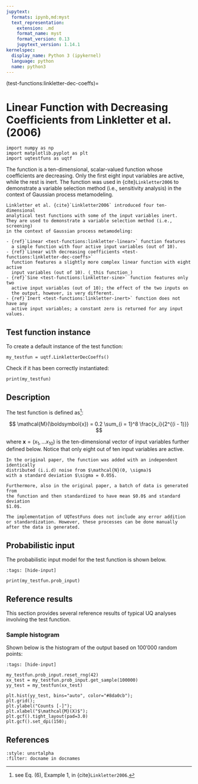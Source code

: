 ```yaml
---
jupytext:
  formats: ipynb,md:myst
  text_representation:
    extension: .md
    format_name: myst
    format_version: 0.13
    jupytext_version: 1.14.1
kernelspec:
  display_name: Python 3 (ipykernel)
  language: python
  name: python3
---
```


(test-functions:linkletter-dec-coeffs)=
# Linear Function with Decreasing Coefficients from Linkletter et al. (2006)

```{code-cell} ipython3
import numpy as np
import matplotlib.pyplot as plt
import uqtestfuns as uqtf
```

The function is a ten-dimensional, scalar-valued function whose
coefficients are decreasing. Only the first eight input variables are active,
while the rest is inert.
The function was used in {cite}`Linkletter2006` to demonstrate a variable
selection method (i.e., sensitivity analysis)
in the context of Gaussian process metamodeling.

```{note}
Linkletter et al. {cite}`Linkletter2006` introduced four ten-dimensional
analytical test functions with some of the input variables inert.
They are used to demonstrate a variable selection method (i.e., screening)
in the context of Gaussian process metamodeling:

- {ref}`Linear <test-functions:linkletter-linear>` function features
  a simple function with four active input variables (out of 10).
- {ref}`Linear with decreasing coefficients <test-functions:linkletter-dec-coeffs>`
  function features a slightly more complex linear function with eight active
  input variables (out of 10). (_this function_)
- {ref}`Sine <test-functions:linkletter-sine>` function features only two
  active input variables (out of 10); the effect of the two inputs on
  the output, however, is very different.
- {ref}`Inert <test-functions:linkletter-inert>` function does not have any
  active input variables; a constant zero is returned for any input values.
```


## Test function instance

To create a default instance of the test function:

```{code-cell} ipython3
my_testfun = uqtf.LinkletterDecCoeffs()
```

Check if it has been correctly instantiated:

```{code-cell} ipython3
print(my_testfun)
```

## Description

The test function is defined as[^location]:

$$
\mathcal{M}(\boldsymbol{x}) = 0.2 \sum_{i = 1}^8 \frac{x_i}{2^{(i - 1)}}
$$

where $\boldsymbol{x} = \left( x_1, \ldots x_{10} \right)$
is the ten-dimensional vector of input variables further defined below.
Notice that only eight out of ten input variables are active.

```{note}
In the original paper, the function was added with an independent identically
distributed (i.i.d) noise from $\mathcal{N}(0, \sigma)$
with a standard deviation $\sigma = 0.05$.

Furthermore, also in the original paper, a batch of data is generated from
the function and then standardized to have mean $0.0$ and standard deviation
$1.0$.

The implementation of UQTestFuns does not include any error addition
or standardization. However, these processes can be done manually
after the data is generated.
```

## Probabilistic input

The probabilistic input model for the test function is shown below.

```{code-cell} ipython3
:tags: [hide-input]

print(my_testfun.prob_input)
```

## Reference results

This section provides several reference results of typical UQ analyses
involving the test function.

### Sample histogram

Shown below is the histogram of the output based on $100'000$ random points:

```{code-cell} ipython3
:tags: [hide-input]

my_testfun.prob_input.reset_rng(42)
xx_test = my_testfun.prob_input.get_sample(100000)
yy_test = my_testfun(xx_test)

plt.hist(yy_test, bins="auto", color="#8da0cb");
plt.grid();
plt.ylabel("Counts [-]");
plt.xlabel("$\mathcal{M}(X)$");
plt.gcf().tight_layout(pad=3.0)
plt.gcf().set_dpi(150);
```

## References

```{bibliography}
:style: unsrtalpha
:filter: docname in docnames
```

[^location]: see Eq. (6), Example 1, in {cite}`Linkletter2006`.
